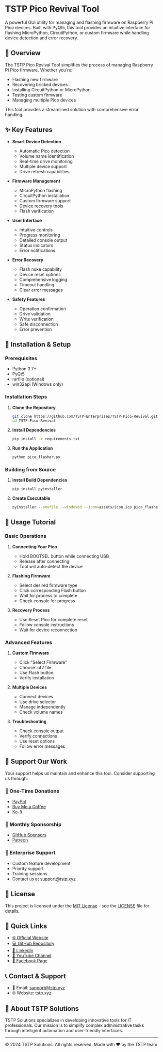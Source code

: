# TSTP Pico Revival Tool

A powerful GUI utility for managing and flashing firmware on Raspberry Pi Pico devices. Built with PyQt5, this tool provides an intuitive interface for flashing MicroPython, CircuitPython, or custom firmware while handling device detection and error recovery.

## 🎯 Overview

The TSTP Pico Revival Tool simplifies the process of managing Raspberry Pi Pico firmware. Whether you're:

- Flashing new firmware
- Recovering bricked devices 
- Installing CircuitPython or MicroPython
- Testing custom firmware
- Managing multiple Pico devices

This tool provides a streamlined solution with comprehensive error handling.

## ✨ Key Features

- **Smart Device Detection**
  - Automatic Pico detection
  - Volume name identification
  - Real-time drive monitoring
  - Multiple device support
  - Drive refresh capabilities

- **Firmware Management**
  - MicroPython flashing
  - CircuitPython installation
  - Custom firmware support
  - Device recovery tools
  - Flash verification

- **User Interface**
  - Intuitive controls
  - Progress monitoring
  - Detailed console output
  - Status indicators
  - Error notifications

- **Error Recovery**
  - Flash nuke capability
  - Device reset options
  - Comprehensive logging
  - Timeout handling
  - Clear error messages

- **Safety Features**
  - Operation confirmation
  - Drive validation
  - Write verification
  - Safe disconnection
  - Error prevention

## 🚀 Installation & Setup

### Prerequisites
- Python 3.7+
- PyQt5
- rarfile (optional)
- win32api (Windows only)

### Installation Steps

1. **Clone the Repository**
   ```bash
   git clone https://github.com/TSTP-Enterprises/TSTP-Pico-Revival.git
   cd TSTP-Pico-Revival
   ```

2. **Install Dependencies**
   ```bash
   pip install -r requirements.txt
   ```

3. **Run the Application**
   ```bash
   python pico_flasher.py
   ```

### Building from Source

1. **Install Build Dependencies**
   ```bash
   pip install pyinstaller
   ```

2. **Create Executable**
   ```bash
   pyinstaller --onefile --windowed --icon=assets/icon.ico pico_flasher.py
   ```

## 📖 Usage Tutorial

### Basic Operations

1. **Connecting Your Pico**
   - Hold BOOTSEL button while connecting USB
   - Release after connecting
   - Tool will auto-detect the device

2. **Flashing Firmware**
   - Select desired firmware type
   - Click corresponding Flash button
   - Wait for process to complete
   - Check console for progress

3. **Recovery Process**
   - Use Reset Pico for complete reset
   - Follow console instructions
   - Wait for device reconnection

### Advanced Features

1. **Custom Firmware**
   - Click "Select Firmware"
   - Choose .uf2 file
   - Use Flash button
   - Verify installation

2. **Multiple Devices**
   - Connect devices
   - Use drive selector
   - Manage independently
   - Check volume names

3. **Troubleshooting**
   - Check console output
   - Verify connections
   - Use reset options
   - Follow error messages

## 💝 Support Our Work

Your support helps us maintain and enhance this tool. Consider supporting us through:

### 🎁 One-Time Donations
- [PayPal](https://www.paypal.com/donate/?hosted_button_id=RAAYNUTMHPQQN)
- [Buy Me a Coffee](https://buymeacoffee.com/thesolutionstoproblems)
- [Ko-fi](https://ko-fi.com/thesolutionstoproblems)

### 🌟 Monthly Sponsorship
- [GitHub Sponsors](https://github.com/sponsors/TSTP-Enterprises)
- [Patreon](https://www.patreon.com/thesolutionstoproblems)

### 💎 Enterprise Support
- Custom feature development
- Priority support
- Training sessions
- Contact us at support@tstp.xyz

## 📜 License

This project is licensed under the [MIT License](https://opensource.org/licenses/MIT) - see the [LICENSE](LICENSE) file for details.

## 🔗 Quick Links

- [🌐 Official Website](https://tstp.xyz/)
- [💻 GitHub Repository](https://github.com/TSTP-Enterprises/TSTP-Pico-Revival)
- [👥 LinkedIn](https://www.linkedin.com/company/thesolutions-toproblems)
- [🎥 YouTube Channel](https://www.youtube.com/@yourpststudios)
- [📱 Facebook Page](https://www.facebook.com/profile.php?id=61557162643039)

## 📞 Contact & Support

- 📧 Email: support@tstp.xyz
- 🌐 Website: [tstp.xyz](https://tstp.xyz)

## 🏢 About TSTP Solutions

TSTP Solutions specializes in developing innovative tools for IT professionals. Our mission is to simplify complex administrative tasks through intelligent automation and user-friendly interfaces.

---
© 2024 TSTP Solutions. All rights reserved.
Made with ❤️ by the TSTP team
